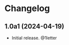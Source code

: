 # Changelog

<!-- towncrier release notes start -->

## 1.0a1 (2024-04-19)

- Initial release. @1letter
